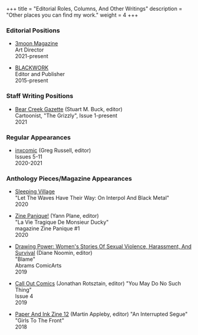 +++
title = "Editorial Roles, Columns, And Other Writings"
description = "Other places you can find my work."
weight = 4
+++
<!--
The following is a semi-complete list of companies and publications I have done illustration for, as well as relevant links.

If you are looking for an abbreviated history of my sequential art and comix work, [please refer to the Bibliography section](/catalogue/bibliography) for a list of appearances.

For a wide range of examples of my abilities in regards to sequential art, [please refer to the Sequential Art page](/sequential) in the navbar above; for illustration and fine art samples, please click on the "Illustration" link above, [or click here.](/illustration).

If you would like my illustrative talents on your next release, [please click here.](/contact)
-->
### Editorial Positions

*  [3moon Magazine](https://3moonmagazine.com)   
   Art Director   
   2021-present   

*  [BLACKWORK](https://blackwork.org)  
   Editor and Publisher   
   2015-present

### Staff Writing Positions


* [Bear Creek Gazette](https://welcometobearcreek.com) (Stuart M. Buck, editor)      
   Cartoonist, "The Grizzly", Issue 1-present     
   2021   
<!--
* [The Forest At Night](https://www.theforestatnight.com/)   
  Staff Writer   
  2020-Present   

* [identity.null](https://www.identitynullradio.com)   
  Staff Writer   
  2020-2021   
-->

### Regular Appearances   

* [inxcomic](https://www.facebook.com/inxcomic) (Greg Russell, editor)      
   Issues 5-11   
   2020-2021

### Anthology Pieces/Magazine Appearances

* [Sleeping Village](https://www.sleepingvillagereviews.com/reviews/let-the-waves-have-their-way-on-interpol-and-black-metal-a-retrospective-by-sarah-allen-reed)   
   "Let The Waves Have Their Way: On Interpol And Black Metal"   
   2020

* [Zine Panique!](https://zinepanique.bigcartel.com/product/magazine-zine-panique-1) (Yann Plane, editor)   
   "La Vie Tragique De Monsieur Ducky"   
   magazine Zine Panique #1   
   2020

* [Drawing Power: Women's Stories Of Sexual Violence, Harassment, And Survival](https://www.goodreads.com/book/show/43908942-drawing-power) (Diane Noomin, editor)    
   "Blame"   
   Abrams ComicArts   
   2019

* [Call Out Comics](https://rotsztain.com/projects/call_out.html) (Jonathan Rotsztain, editor)
   "You May Do No Such Thing"   
   Issue 4   
   2019   

* [Paper And Ink Zine 12](https://www.paperandinkzine.co.uk/) (Martin Appleby, editor)
   "An Interrupted Segue"   
   "Girls To The Front"  
   2018
